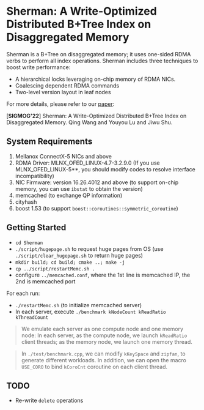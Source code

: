 # Sherman: A Write-Optimized Distributed B+Tree Index on Disaggregated Memory 

Sherman is a B+Tree on disaggregated memory; it uses one-sided RDMA verbs to perform all index operations.
Sherman includes three techniques to boost write performance:

- A hierarchical locks leveraging on-chip memory of RDMA NICs.
- Coalescing dependent RDMA commands 
- Two-level version layout in leaf nodes

For more details, please refer to our [paper](https://arxiv.org/abs/2112.07320):

[**SIGMOG'22**] Sherman: A Write-Optimized Distributed B+Tree Index on Disaggregated Memory. Qing Wang and Youyou Lu and Jiwu Shu.


## System Requirements

1. Mellanox ConnectX-5 NICs and above
2. RDMA Driver: MLNX_OFED_LINUX-4.7-3.2.9.0 (If you use MLNX_OFED_LINUX-5**, you should modify codes to resolve interface incompatibility)
3. NIC Firmware: version 16.26.4012 and above (to support on-chip memory, you can use `ibstat` to obtain the version)
4. memcached (to exchange QP information)
5. cityhash
6. boost 1.53 (to support `boost::coroutines::symmetric_coroutine`)


## Getting Started

- `cd Sherman`
- `./script/hugepage.sh` to request huge pages from OS (use `./script/clear_hugepage.sh` to return huge pages)
- `mkdir build; cd build; cmake ..; make -j`
- `cp ../script/restartMemc.sh .`
- configure `../memcached.conf`, where the 1st line is memcached IP, the 2nd is memcached port

For each run:
- `./restartMemc.sh` (to initialize memcached server)
- In each server, execute `./benchmark kNodeCount kReadRatio kThreadCount`

>  We emulate each server as one compute node and one memory node: In each server, as the compute node, 
we launch `kReadRatio` client threads; as the memory node, we launch one memory thread.

> In `./test/benchmark.cpp`, we can modify `kKeySpace` and `zipfan`, to generate different workloads.
> In addition, we can open the macro `USE_CORO` to bind `kCoroCnt` coroutine on each client thread.

## TODO
- Re-write `delete` operations
